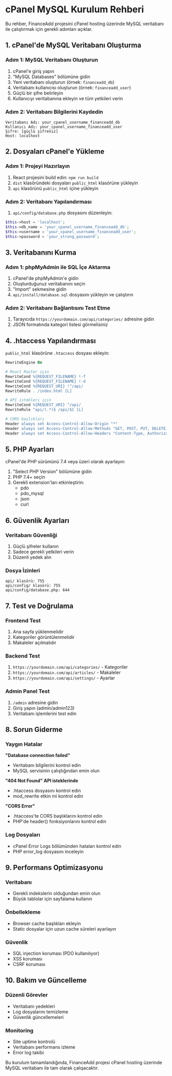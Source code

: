 # cPanel MySQL Kurulum Rehberi

Bu rehber, FinanceAdd projesini cPanel hosting üzerinde MySQL veritabanı ile çalıştırmak için gerekli adımları açıklar.

## 1. cPanel'de MySQL Veritabanı Oluşturma

### Adım 1: MySQL Veritabanı Oluşturun
1. cPanel'e giriş yapın
2. "MySQL Databases" bölümüne gidin
3. Yeni veritabanı oluşturun (örnek: `financeadd_db`)
4. Veritabanı kullanıcısı oluşturun (örnek: `financeadd_user`)
5. Güçlü bir şifre belirleyin
6. Kullanıcıyı veritabanına ekleyin ve tüm yetkileri verin

### Adım 2: Veritabanı Bilgilerini Kaydedin
```
Veritabanı Adı: your_cpanel_username_financeadd_db
Kullanıcı Adı: your_cpanel_username_financeadd_user
Şifre: [güçlü şifreniz]
Host: localhost
```

## 2. Dosyaları cPanel'e Yükleme

### Adım 1: Projeyi Hazırlayın
1. React projesini build edin: `npm run build`
2. `dist` klasöründeki dosyaları `public_html` klasörüne yükleyin
3. `api` klasörünü `public_html` içine yükleyin

### Adım 2: Veritabanı Yapılandırması
1. `api/config/database.php` dosyasını düzenleyin:

```php
$this->host = 'localhost';
$this->db_name = 'your_cpanel_username_financeadd_db';
$this->username = 'your_cpanel_username_financeadd_user';
$this->password = 'your_strong_password';
```

## 3. Veritabanını Kurma

### Adım 1: phpMyAdmin ile SQL İçe Aktarma
1. cPanel'de phpMyAdmin'e gidin
2. Oluşturduğunuz veritabanını seçin
3. "Import" sekmesine gidin
4. `api/install/database.sql` dosyasını yükleyin ve çalıştırın

### Adım 2: Veritabanı Bağlantısını Test Etme
1. Tarayıcıda `https://yourdomain.com/api/categories/` adresine gidin
2. JSON formatında kategori listesi görmelisiniz

## 4. .htaccess Yapılandırması

`public_html` klasörüne `.htaccess` dosyası ekleyin:

```apache
RewriteEngine On

# React Router için
RewriteCond %{REQUEST_FILENAME} !-f
RewriteCond %{REQUEST_FILENAME} !-d
RewriteCond %{REQUEST_URI} !^/api/
RewriteRule . /index.html [L]

# API istekleri için
RewriteCond %{REQUEST_URI} ^/api/
RewriteRule ^api/(.*)$ /api/$1 [L]

# CORS başlıkları
Header always set Access-Control-Allow-Origin "*"
Header always set Access-Control-Allow-Methods "GET, POST, PUT, DELETE, OPTIONS"
Header always set Access-Control-Allow-Headers "Content-Type, Authorization"
```

## 5. PHP Ayarları

cPanel'de PHP sürümünü 7.4 veya üzeri olarak ayarlayın:
1. "Select PHP Version" bölümüne gidin
2. PHP 7.4+ seçin
3. Gerekli extension'ları etkinleştirin:
   - pdo
   - pdo_mysql
   - json
   - curl

## 6. Güvenlik Ayarları

### Veritabanı Güvenliği
1. Güçlü şifreler kullanın
2. Sadece gerekli yetkileri verin
3. Düzenli yedek alın

### Dosya İzinleri
```
api/ klasörü: 755
api/config/ klasörü: 755
api/config/database.php: 644
```

## 7. Test ve Doğrulama

### Frontend Test
1. Ana sayfa yüklenmelidir
2. Kategoriler görüntülenmelidir
3. Makaleler açılmalıdır

### Backend Test
1. `https://yourdomain.com/api/categories/` - Kategoriler
2. `https://yourdomain.com/api/articles/` - Makaleler
3. `https://yourdomain.com/api/settings/` - Ayarlar

### Admin Panel Test
1. `/admin` adresine gidin
2. Giriş yapın (admin/admin123)
3. Veritabanı işlemlerini test edin

## 8. Sorun Giderme

### Yaygın Hatalar

**"Database connection failed"**
- Veritabanı bilgilerini kontrol edin
- MySQL servisinin çalıştığından emin olun

**"404 Not Found" API isteklerinde**
- .htaccess dosyasını kontrol edin
- mod_rewrite etkin mi kontrol edin

**"CORS Error"**
- .htaccess'te CORS başlıklarını kontrol edin
- PHP'de header() fonksiyonlarını kontrol edin

### Log Dosyaları
- cPanel Error Logs bölümünden hataları kontrol edin
- PHP error_log dosyasını inceleyin

## 9. Performans Optimizasyonu

### Veritabanı
- Gerekli indekslerin olduğundan emin olun
- Büyük tablolar için sayfalama kullanın

### Önbellekleme
- Browser cache başlıkları ekleyin
- Static dosyalar için uzun cache süreleri ayarlayın

### Güvenlik
- SQL injection koruması (PDO kullanılıyor)
- XSS koruması
- CSRF koruması

## 10. Bakım ve Güncelleme

### Düzenli Görevler
- Veritabanı yedekleri
- Log dosyalarını temizleme
- Güvenlik güncellemeleri

### Monitoring
- Site uptime kontrolü
- Veritabanı performans izleme
- Error log takibi

Bu kurulum tamamlandığında, FinanceAdd projesi cPanel hosting üzerinde MySQL veritabanı ile tam olarak çalışacaktır.